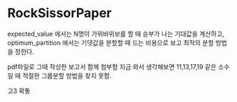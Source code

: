 # RockSissorPaper

expected_value 에서는 N명이 가위바위보를 할 때 승부가 나는 기대값을 계산하고,
optimum_partition 에서는 기댓값을 분할할 때 드는 비용으로 보고 최적의 분할 방법을 정한다.

pdf파일로 그때 작성한 보고서 함께 첨부함
지금 와서 생각해보면 11,13,17,19 같은 소수일 때 적절한 그룹분할 방법을 찾지 못함.

고3 확통
